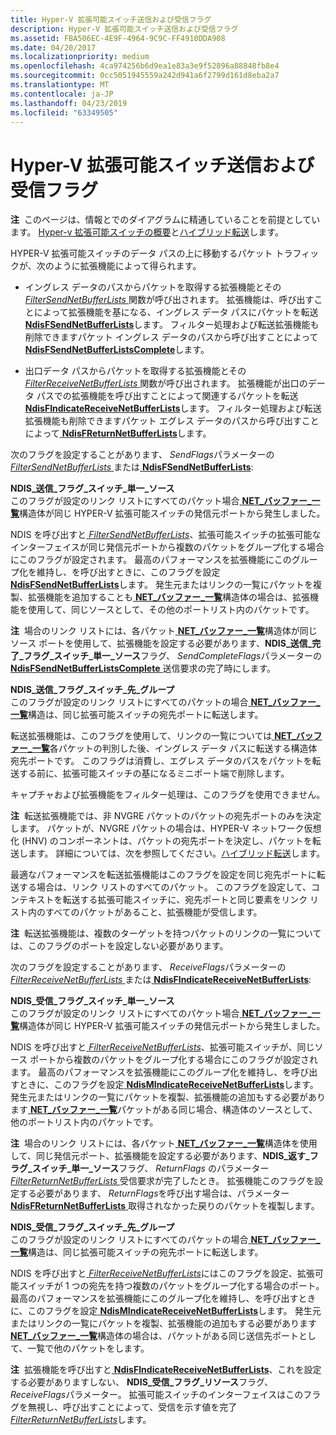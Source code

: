 ```yaml
---
title: Hyper-V 拡張可能スイッチ送信および受信フラグ
description: Hyper-V 拡張可能スイッチ送信および受信フラグ
ms.assetid: FBA506EC-4E9F-4964-9C9C-FF4910DDA908
ms.date: 04/20/2017
ms.localizationpriority: medium
ms.openlocfilehash: 4ca974256b6d9ea1e83a3e9f52896a88848fb8e4
ms.sourcegitcommit: 0cc5051945559a242d941a6f2799d161d8eba2a7
ms.translationtype: MT
ms.contentlocale: ja-JP
ms.lasthandoff: 04/23/2019
ms.locfileid: "63349505"
---
```

# <a name="hyper-v-extensible-switch-send-and-receive-flags"></a>Hyper-V 拡張可能スイッチ送信および受信フラグ


**注**  このページは、情報とでのダイアグラムに精通していることを前提としています。 [Hyper-v 拡張可能スイッチの概要](overview-of-the-hyper-v-extensible-switch.md)と[ハイブリッド転送](hybrid-forwarding.md)します。

 

HYPER-V 拡張可能スイッチのデータ パスの上に移動するパケット トラフィックが、次のように拡張機能によって得られます。

-   イングレス データのパスからパケットを取得する拡張機能とその[ *FilterSendNetBufferLists* ](https://msdn.microsoft.com/library/windows/hardware/ff549966)関数が呼び出されます。 拡張機能は、呼び出すことによって拡張機能を基になる、イングレス データ パスにパケットを転送[ **NdisFSendNetBufferLists**](https://msdn.microsoft.com/library/windows/hardware/ff562616)します。 フィルター処理および転送拡張機能も削除できますパケット イングレス データのパスから呼び出すことによって[ **NdisFSendNetBufferListsComplete**](https://msdn.microsoft.com/library/windows/hardware/ff562618)します。

-   出口データ パスからパケットを取得する拡張機能とその[ *FilterReceiveNetBufferLists* ](https://msdn.microsoft.com/library/windows/hardware/ff549960)関数が呼び出されます。 拡張機能が出口のデータ パスでの拡張機能を呼び出すことによって関連するパケットを転送[ **NdisFIndicateReceiveNetBufferLists**](https://msdn.microsoft.com/library/windows/hardware/ff561820)します。 フィルター処理および転送拡張機能も削除できますパケット エグレス データのパスから呼び出すことによって[ **NdisFReturnNetBufferLists**](https://msdn.microsoft.com/library/windows/hardware/ff562613)します。

次のフラグを設定することがあります、 *SendFlags*パラメーターの[ *FilterSendNetBufferLists* ](https://msdn.microsoft.com/library/windows/hardware/ff549966)または[ **NdisFSendNetBufferLists**](https://msdn.microsoft.com/library/windows/hardware/ff562616):

<a href="" id="ndis-send-flags-switch-single-source"></a>**NDIS\_送信\_フラグ\_スイッチ\_単一\_ソース**  
このフラグが設定のリンク リストにすべてのパケット場合[ **NET\_バッファー\_一覧**](https://msdn.microsoft.com/library/windows/hardware/ff568388)構造体が同じ HYPER-V 拡張可能スイッチの発信元ポートから発生しました。

NDIS を呼び出すと[ *FilterSendNetBufferLists*](https://msdn.microsoft.com/library/windows/hardware/ff549966)、拡張可能スイッチの拡張可能なインターフェイスが同じ発信元ポートから複数のパケットをグループ化する場合にこのフラグが設定されます。 最高のパフォーマンスを拡張機能にこのグループ化を維持し、を呼び出すときに、このフラグを設定[ **NdisFSendNetBufferLists**](https://msdn.microsoft.com/library/windows/hardware/ff562616)します。 発生元またはリンクの一覧にパケットを複製、拡張機能を追加することも[ **NET\_バッファー\_一覧**](https://msdn.microsoft.com/library/windows/hardware/ff568388)構造体の場合は、拡張機能を使用して、同じソースとして、その他のポートリスト内のパケットです。

**注**  場合のリンク リストには、各パケット[ **NET\_バッファー\_一覧**](https://msdn.microsoft.com/library/windows/hardware/ff568388)構造体が同じソース ポートを使用して、拡張機能を設定する必要があります、**NDIS\_送信\_完了\_フラグ\_スイッチ\_単一\_ソース**フラグ、 *SendCompleteFlags*パラメーターの[ **NdisFSendNetBufferListsComplete** ](https://msdn.microsoft.com/library/windows/hardware/ff562618)送信要求の完了時にします。

 

<a href="" id="ndis-send-flags-switch-destination-group"></a>**NDIS\_送信\_フラグ\_スイッチ\_先\_グループ**  
このフラグが設定のリンク リストにすべてのパケットの場合[ **NET\_バッファー\_一覧**](https://msdn.microsoft.com/library/windows/hardware/ff568388)構造は、同じ拡張可能スイッチの宛先ポートに転送します。

転送拡張機能は、このフラグを使用して、リンクの一覧については[ **NET\_バッファー\_一覧**](https://msdn.microsoft.com/library/windows/hardware/ff568388)各パケットの判別した後、イングレス データ パスに転送する構造体宛先ポートです。 このフラグは消費し、エグレス データのパスをパケットを転送する前に、拡張可能スイッチの基になるミニポート端で削除します。

キャプチャおよび拡張機能をフィルター処理は、このフラグを使用できません。

**注**  転送拡張機能では、非 NVGRE パケットのパケットの宛先ポートのみを決定します。 パケットが、NVGRE パケットの場合は、HYPER-V ネットワーク仮想化 (HNV) のコンポーネントは、パケットの宛先ポートを決定し、パケットを転送します。 詳細については、次を参照してください。[ハイブリッド転送](hybrid-forwarding.md)します。

 

最適なパフォーマンスを転送拡張機能はこのフラグを設定を同じ宛先ポートに転送する場合は、リンク リストのすべてのパケット。 このフラグを設定して、コンテキストを転送する拡張可能スイッチに、宛先ポートと同じ要素をリンク リスト内のすべてのパケットがあること、拡張機能が受信します。

**注**  転送拡張機能は、複数のターゲットを持つパケットのリンクの一覧については、このフラグのポートを設定しない必要があります。

 

次のフラグを設定することがあります、 *ReceiveFlags*パラメーターの[ *FilterReceiveNetBufferLists* ](https://msdn.microsoft.com/library/windows/hardware/ff549960)または[ **NdisFIndicateReceiveNetBufferLists**](https://msdn.microsoft.com/library/windows/hardware/ff561820):

<a href="" id="ndis-receive-flags-switch-single-source"></a>**NDIS\_受信\_フラグ\_スイッチ\_単一\_ソース**  
このフラグが設定のリンク リストにすべてのパケット場合[ **NET\_バッファー\_一覧**](https://msdn.microsoft.com/library/windows/hardware/ff568388)構造体が同じ HYPER-V 拡張可能スイッチの発信元ポートから発生しました。

NDIS を呼び出すと[ *FilterReceiveNetBufferLists*](https://msdn.microsoft.com/library/windows/hardware/ff549960)、拡張可能スイッチが、同じソース ポートから複数のパケットをグループ化する場合にこのフラグが設定されます。 最高のパフォーマンスを拡張機能にこのグループ化を維持し、を呼び出すときに、このフラグを設定[ **NdisMIndicateReceiveNetBufferLists**](https://msdn.microsoft.com/library/windows/hardware/ff563598)します。 発生元またはリンクの一覧にパケットを複製、拡張機能の追加もする必要があります[ **NET\_バッファー\_一覧**](https://msdn.microsoft.com/library/windows/hardware/ff568388)パケットがある同じ場合、構造体のソースとして、他のポートリスト内のパケットです。

**注**  場合のリンク リストには、各パケット[ **NET\_バッファー\_一覧**](https://msdn.microsoft.com/library/windows/hardware/ff568388)構造体を使用して、同じ発信元ポート、拡張機能を設定する必要があります、**NDIS\_返す\_フラグ\_スイッチ\_単一\_ソース**フラグ、 *ReturnFlags* のパラメーター[*FilterReturnNetBufferLists* ](https://msdn.microsoft.com/library/windows/hardware/ff549964)受信要求が完了したとき。 拡張機能このフラグを設定する必要があります、 *ReturnFlags*を呼び出す場合は、パラメーター [ **NdisFReturnNetBufferLists** ](https://msdn.microsoft.com/library/windows/hardware/ff562613)取得されなかった戻りのパケットを複製します。

 

<a href="" id="ndis-receive-flags-switch-destination-group"></a>**NDIS\_受信\_フラグ\_スイッチ\_先\_グループ**  
このフラグが設定のリンク リストにすべてのパケットの場合[ **NET\_バッファー\_一覧**](https://msdn.microsoft.com/library/windows/hardware/ff568388)構造は、同じ拡張可能スイッチの宛先ポートに転送します。

NDIS を呼び出すと[ *FilterReceiveNetBufferLists*](https://msdn.microsoft.com/library/windows/hardware/ff549960)にはこのフラグを設定、拡張可能スイッチが 1 つの宛先を持つ複数のパケットをグループ化する場合のポート。 最高のパフォーマンスを拡張機能にこのグループ化を維持し、を呼び出すときに、このフラグを設定[ **NdisMIndicateReceiveNetBufferLists**](https://msdn.microsoft.com/library/windows/hardware/ff563598)します。 発生元またはリンクの一覧にパケットを複製、拡張機能の追加もする必要があります[ **NET\_バッファー\_一覧**](https://msdn.microsoft.com/library/windows/hardware/ff568388)構造体の場合は、パケットがある同じ送信先ポートとして、一覧で他のパケットをします。

**注**  拡張機能を呼び出すと[ **NdisFIndicateReceiveNetBufferLists**](https://msdn.microsoft.com/library/windows/hardware/ff561820)、これを設定する必要がありますしない、 **NDIS\_受信\_フラグ\_リソース**フラグ、 *ReceiveFlags*パラメーター。 拡張可能スイッチのインターフェイスはこのフラグを無視し、呼び出すことによって、受信を示す値を完了[ *FilterReturnNetBufferLists*](https://msdn.microsoft.com/library/windows/hardware/ff549964)します。

 

 

 






